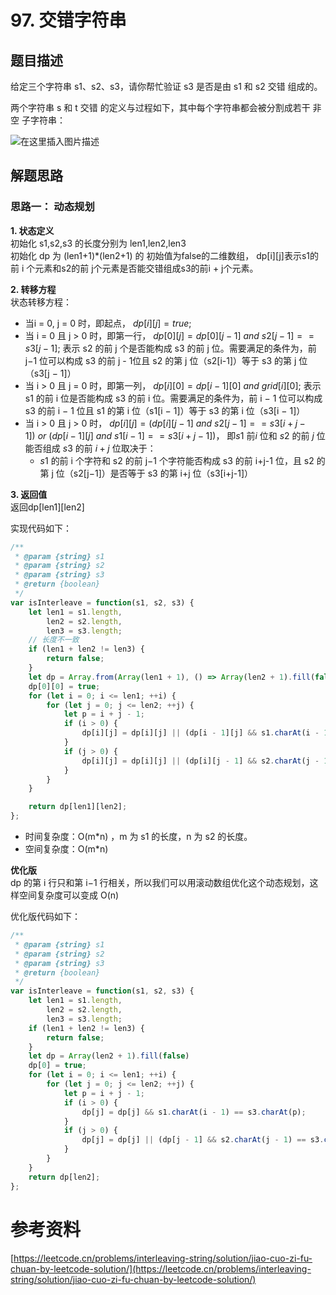 # 97. 交错字符串
## 题目描述
给定三个字符串 s1、s2、s3，请你帮忙验证 s3 是否是由 s1 和 s2 交错 组成的。

两个字符串 s 和 t 交错 的定义与过程如下，其中每个字符串都会被分割成若干 非空 子字符串：

![在这里插入图片描述](https://p3-juejin.byteimg.com/tos-cn-i-k3u1fbpfcp/f573bf572d734bb099af7cefa83eafad~tplv-k3u1fbpfcp-zoom-1.image)
## 解题思路
### 思路一： 动态规划  
**1. 状态定义**   
初始化 s1,s2,s3  的长度分别为 len1,len2,len3   
初始化 dp 为 (len1+1)*(len2+1)  的 初始值为false的二维数组， dp[i][j]表示s1的前 i 个元素和s2的前 j个元素是否能交错组成s3的前i + j个元素。  

**2. 转移方程**  
状态转移方程：

- 当i = 0, j = 0 时，即起点， $dp[i][j] = true$;
- 当 i = 0 且 j > 0  时，即第一行， $dp[0][j] = dp[0][j - 1] \ and\ s2[j - 1] == s3[j - 1]$;  表示 s2 的前 j 个是否能构成 s3 的前 j 位。需要满足的条件为，前 j−1 位可以构成 s3 的前 j - 1位且 s2 的第 j 位（s2[i-1]）等于 s3 的第 j 位（s3[j − 1]）
- 当 i > 0 且 j = 0  时，即第一列， $dp[i][0] = dp[i − 1][0] \ and\ grid[i][0]$;  表示 s1 的前 i 位是否能构成 s3 的前 i 位。需要满足的条件为，前 i − 1 位可以构成 s3 的前 i − 1 位且 s1 的第 i 位（s1[i − 1]）等于 s3 的第 i 位（s3[i − 1]） 
- 当 i > 0  且 j > 0  时， $dp[i][j]=(dp[i][j-1]\ and\ s2[j-1]==s3[i+j-1])\ or\ (dp[i-1][j]\ and\ s1[i-1]==s3[i+j-1])$， 即$s1$ 前$i$ 位和 $s2$ 的前 $j$ 位能否组成 $s3$ 的前 $i+j$ 位取决于：  
    - $s1$ 的前 i 个字符和 s2 的前 j−1 个字符能否构成 s3 的前 i+j-1 位，且 s2 的第 j 位（s2[j−1]）是否等于 s3 的第 i+j 位（s3[i+j-1]） 

**3. 返回值**  
返回dp[len1][len2]

实现代码如下：  

```javascript
/**
 * @param {string} s1
 * @param {string} s2
 * @param {string} s3
 * @return {boolean}
 */
var isInterleave = function(s1, s2, s3) {
    let len1 = s1.length,
        len2 = s2.length,
        len3 = s3.length;
    // 长度不一致    
    if (len1 + len2 != len3) {
        return false;
    }
    let dp = Array.from(Array(len1 + 1), () => Array(len2 + 1).fill(false));
    dp[0][0] = true;
    for (let i = 0; i <= len1; ++i) {
        for (let j = 0; j <= len2; ++j) {
            let p = i + j - 1;
            if (i > 0) {
                dp[i][j] = dp[i][j] || (dp[i - 1][j] && s1.charAt(i - 1) == s3.charAt(p));
            }
            if (j > 0) {
                dp[i][j] = dp[i][j] || (dp[i][j - 1] && s2.charAt(j - 1) == s3.charAt(p));
            }
        }
    }

    return dp[len1][len2];
}; 
```
- 时间复杂度：O(m*n) ，m 为 s1 的长度，n 为 s2 的长度。
- 空间复杂度：O(m*n)

**优化版**  
dp 的第 i 行只和第 i−1 行相关，所以我们可以用滚动数组优化这个动态规划，这样空间复杂度可以变成 O(n)

优化版代码如下： 

```javascript
/**
 * @param {string} s1
 * @param {string} s2
 * @param {string} s3
 * @return {boolean}
 */
var isInterleave = function(s1, s2, s3) {
    let len1 = s1.length,
        len2 = s2.length,
        len3 = s3.length;
    if (len1 + len2 != len3) {
        return false;
    }
    let dp = Array(len2 + 1).fill(false)
    dp[0] = true;
    for (let i = 0; i <= len1; ++i) {
        for (let j = 0; j <= len2; ++j) {
            let p = i + j - 1;
            if (i > 0) {
                dp[j] = dp[j] && s1.charAt(i - 1) == s3.charAt(p);
            }
            if (j > 0) {
                dp[j] = dp[j] || (dp[j - 1] && s2.charAt(j - 1) == s3.charAt(p));
            }
        }
    }
    return dp[len2];
}; 

```

 #  参考资料
 [https://leetcode.cn/problems/interleaving-string/solution/jiao-cuo-zi-fu-chuan-by-leetcode-solution/](https://leetcode.cn/problems/interleaving-string/solution/jiao-cuo-zi-fu-chuan-by-leetcode-solution/)
